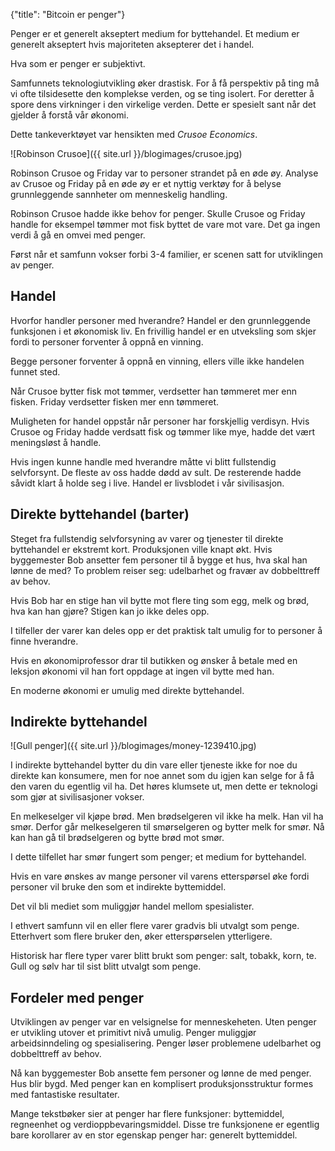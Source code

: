 {"title": "Bitcoin er penger"}

Penger er et generelt akseptert medium for byttehandel.
Et medium er generelt akseptert hvis majoriteten aksepterer det i handel.

Hva som er penger er subjektivt.

Samfunnets teknologiutvikling øker drastisk.
For å få perspektiv på ting må vi ofte tilsidesette
den komplekse verden, og se ting isolert. For deretter
å spore dens virkninger i den virkelige verden. Dette er
spesielt sant når det gjelder å forstå vår økonomi.

Dette tankeverktøyet var hensikten med *Crusoe Economics*.

![Robinson Crusoe]({{ site.url }}/blogimages/crusoe.jpg)

Robinson Crusoe og Friday var to personer strandet på en øde øy.
Analyse av Crusoe og Friday på en øde øy er et nyttig verktøy
for å belyse grunnleggende sannheter om menneskelig handling.

Robinson Crusoe hadde ikke behov for penger.
Skulle Crusoe og Friday handle for eksempel tømmer mot fisk
byttet de vare mot vare. Det ga ingen verdi å gå en omvei
med penger.

Først når et samfunn vokser forbi 3-4 familier, er scenen
satt for utviklingen av penger.

## Handel

Hvorfor handler personer med hverandre? Handel er den grunnleggende
funksjonen i et økonomisk liv. En frivillig handel er en utveksling som skjer
fordi to personer forventer å oppnå en vinning.

Begge personer forventer å oppnå en vinning, 
ellers ville ikke handelen funnet sted.

Når Crusoe bytter fisk mot tømmer, verdsetter han tømmeret mer enn fisken.
Friday verdsetter fisken mer enn tømmeret.

Muligheten for handel oppstår når personer har forskjellig verdisyn.
Hvis Crusoe og Friday hadde verdsatt fisk og tømmer like mye, hadde det
vært meningsløst å handle.

Hvis ingen kunne handle med hverandre måtte vi blitt fullstendig
selvforsynt. De fleste av oss hadde dødd av sult. De resterende
hadde såvidt klart å holde seg i live. Handel er livsblodet i
vår sivilisasjon.

## Direkte byttehandel (barter)

Steget fra fullstendig selvforsyning av varer og tjenester til direkte
byttehandel er ekstremt kort. Produksjonen ville knapt økt.
Hvis byggemester Bob ansetter fem personer til å bygge et hus, hva
skal han lønne de med? To problem reiser seg: udelbarhet og fravær
av dobbelttreff av behov.

Hvis Bob har en stige han vil bytte mot flere ting som egg, melk og brød,
hva kan han gjøre? Stigen kan jo ikke deles opp.

I tilfeller der varer kan deles opp er det praktisk talt umulig for to personer
å finne hverandre.

Hvis en økonomiprofessor drar til butikken og ønsker å betale med en leksjon økonomi
vil han fort oppdage at ingen vil bytte med han.

En moderne økonomi er umulig med direkte byttehandel.

## Indirekte byttehandel

![Gull penger]({{ site.url }}/blogimages/money-1239410.jpg)

I indirekte byttehandel bytter du din vare eller tjeneste ikke for noe du direkte kan
konsumere, men for noe annet som du igjen kan selge for å få den varen du egentlig vil ha.
Det høres klumsete ut, men dette er teknologi som gjør at
sivilisasjoner vokser.

En melkeselger vil kjøpe brød. Men brødselgeren vil ikke ha melk. Han vil ha smør.
Derfor går melkeselgeren til smørselgeren og bytter melk for smør. Nå kan han 
gå til brødselgeren og bytte brød mot smør.

I dette tilfellet har smør fungert som penger; et medium for byttehandel.

Hvis en vare ønskes av mange personer vil varens etterspørsel øke fordi
personer vil bruke den som et indirekte byttemiddel.

Det vil bli mediet som muliggjør handel mellom spesialister.

I ethvert samfunn vil en eller flere varer gradvis bli utvalgt som penge.
Etterhvert som flere bruker den, øker etterspørselen ytterligere.

Historisk har flere typer varer blitt brukt som penger: salt, tobakk, korn, te.
Gull og sølv har til sist blitt utvalgt som penge.


## Fordeler med penger

Utviklingen av penger var en velsignelse for menneskeheten. Uten penger
er utvikling utover et primitivt nivå umulig. Penger muliggjør
arbeidsinndeling og spesialisering. Penger løser problemene udelbarhet og
dobbelttreff av behov.

Nå kan byggemester Bob ansette fem personer og lønne de med penger. Hus blir bygd.
Med penger kan en komplisert produksjonsstruktur formes med fantastiske resultater.

Mange tekstbøker sier at penger har flere funksjoner: byttemiddel, regneenhet og verdioppbevaringsmiddel. Disse tre funksjonene er egentlig bare korollarer av en stor egenskap penger har: generelt byttemiddel.

